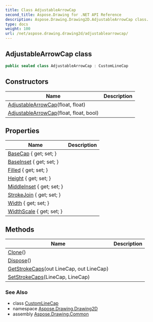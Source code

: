 ```yaml
---
title: Class AdjustableArrowCap
second_title: Aspose.Drawing for .NET API Reference
description: Aspose.Drawing.Drawing2D.AdjustableArrowCap class. 
type: docs
weight: 100
url: /net/aspose.drawing.drawing2d/adjustablearrowcap/
---
```

## AdjustableArrowCap class

```csharp
public sealed class AdjustableArrowCap : CustomLineCap
```

## Constructors

| Name | Description |
| --- | --- |
| [AdjustableArrowCap](adjustablearrowcap/#constructor)(float, float) |  |
| [AdjustableArrowCap](adjustablearrowcap/#constructor_1)(float, float, bool) |  |

## Properties

| Name | Description |
| --- | --- |
| [BaseCap](../../aspose.drawing.drawing2d/customlinecap/basecap/) { get; set; } |  |
| [BaseInset](../../aspose.drawing.drawing2d/customlinecap/baseinset/) { get; set; } |  |
| [Filled](../../aspose.drawing.drawing2d/adjustablearrowcap/filled/) { get; set; } |  |
| [Height](../../aspose.drawing.drawing2d/adjustablearrowcap/height/) { get; set; } |  |
| [MiddleInset](../../aspose.drawing.drawing2d/adjustablearrowcap/middleinset/) { get; set; } |  |
| [StrokeJoin](../../aspose.drawing.drawing2d/customlinecap/strokejoin/) { get; set; } |  |
| [Width](../../aspose.drawing.drawing2d/adjustablearrowcap/width/) { get; set; } |  |
| [WidthScale](../../aspose.drawing.drawing2d/customlinecap/widthscale/) { get; set; } |  |

## Methods

| Name | Description |
| --- | --- |
| [Clone](../../aspose.drawing.drawing2d/customlinecap/clone/)() |  |
| [Dispose](../../aspose.drawing.drawing2d/customlinecap/dispose/)() |  |
| [GetStrokeCaps](../../aspose.drawing.drawing2d/customlinecap/getstrokecaps/)(out LineCap, out LineCap) |  |
| [SetStrokeCaps](../../aspose.drawing.drawing2d/customlinecap/setstrokecaps/)(LineCap, LineCap) |  |

### See Also

* class [CustomLineCap](../customlinecap/)
* namespace [Aspose.Drawing.Drawing2D](../../aspose.drawing.drawing2d/)
* assembly [Aspose.Drawing.Common](../../)


